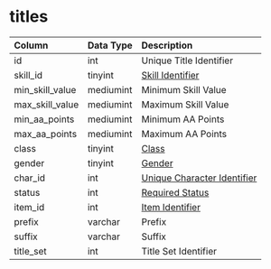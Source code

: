 # titles

| Column | Data Type | Description |
| :--- | :--- | :--- |
| id | int | Unique Title Identifier |
| skill_id | tinyint | [Skill Identifier](../../../../categories/player/skills) |
| min_skill_value | mediumint | Minimum Skill Value |
| max_skill_value | mediumint | Maximum Skill Value |
| min_aa_points | mediumint | Minimum AA Points |
| max_aa_points | mediumint | Maximum AA Points |
| class | tinyint | [Class](../../../../categories/player/class-list) |
| gender | tinyint | [Gender](../../../../categories/npc/genders) |
| char_id | int | [Unique Character Identifier](../../../schema/characters/character_data) |
| status | int | [Required Status](../../../../categories/player/status-levels) |
| item_id | int | [Item Identifier](../../../schema/items/items) |
| prefix | varchar | Prefix |
| suffix | varchar | Suffix |
| title_set | int | Title Set Identifier |

